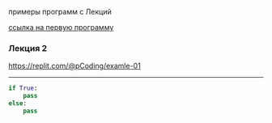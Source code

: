 примеры программ с Лекций  


[ссылка на первую программу](https://replit.com/@pCoding/first-program#main.py)  


### Лекция 2  
https://replit.com/@pCoding/examle-01  

---  

```py
if True:
	pass
else:
	pass
```
